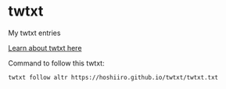 # twtxt
My twtxt entries

[Learn about twtxt here](https://twtxt.readthedocs.io/en/latest/)

Command to follow this twtxt:
```bash
twtxt follow altr https://hoshiiro.github.io/twtxt/twtxt.txt
```
